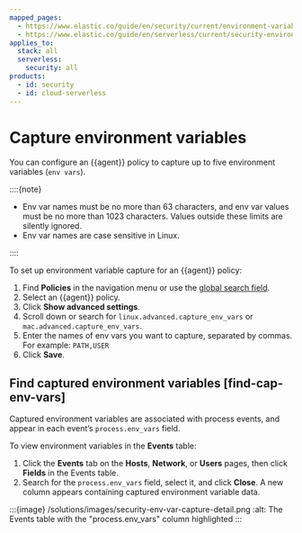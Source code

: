 ```yaml
---
mapped_pages:
  - https://www.elastic.co/guide/en/security/current/environment-variable-capture.html
  - https://www.elastic.co/guide/en/serverless/current/security-environment-variable-capture.html
applies_to:
  stack: all
  serverless:
    security: all
products:
  - id: security
  - id: cloud-serverless
---
```


# Capture environment variables

You can configure an {{agent}} policy to capture up to five environment variables (`env vars`).

::::{note}
* Env var names must be no more than 63 characters, and env var values must be no more than 1023 characters. Values outside these limits are silently ignored.
* Env var names are case sensitive in Linux.

::::


To set up environment variable capture for an {{agent}} policy:

1. Find **Policies** in the navigation menu or use the [global search field](/explore-analyze/find-and-organize/find-apps-and-objects.md).
2. Select an {{agent}} policy.
3. Click **Show advanced settings**.
4. Scroll down or search for `linux.advanced.capture_env_vars` or `mac.advanced.capture_env_vars`.
5. Enter the names of env vars you want to capture, separated by commas. For example: `PATH,USER`
6. Click **Save**.


## Find captured environment variables [find-cap-env-vars]

Captured environment variables are associated with process events, and appear in each event’s `process.env_vars` field.

To view environment variables in the **Events** table:

1. Click the **Events** tab on the **Hosts**, **Network**, or **Users** pages, then click **Fields** in the Events table.
2. Search for the `process.env_vars` field, select it, and click **Close**. A new column appears containing captured environment variable data.

:::{image} /solutions/images/security-env-var-capture-detail.png
:alt: The Events table with the "process.env_vars" column highlighted
:::
